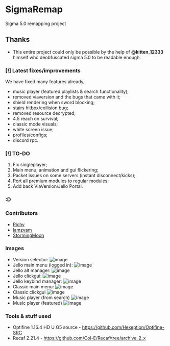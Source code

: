 # SigmaRemap
Sigma 5.0 remapping project

## Thanks
- This entire project could only be possible by the help of **@kitten_12333** himself who deobfuscated sigma 5.0 to be readable enough.


### [!] Latest fixes/improvements
We have fixed many features already,
- music player (featured playlists & search functionality);
- removed viaversion and the bugs that came with it;
- shield rendering when sword blocking;
- stairs hitbox/collision bug;
- removed resource decrypted;
- 4.5 reach on survival;
- classic mode visuals;
- white screen issue;
- profiles/configs;
- discord rpc. 

### [!] TO-DO
1. Fix singleplayer;
2. Main menu, animation and gui flickering;
3. Packet issues on some servers (instant disconnect/kicks);
4. Port all premium modules to regular modules;
5. Add back ViaVersion/Jello Portal.

### :D

### Contributors
- [Richy](https://github.com/richylotl)
- [lamzvam](https://github.com/lamzvam)
- [StormingMoon](https://github.com/StormingMoon)

### Images
- Version selector: ![image](https://i.imgur.com/01L5QsL.png)
- Jello main menu (logged in): ![image](https://i.imgur.com/TOeXVQh.png)
- Jello alt manager: ![image](https://i.imgur.com/JEjAWJR.png)
- Jello clickgui: ![image](https://i.imgur.com/RienCN2.png)
- Jello keybind manager: ![image](https://i.imgur.com/OiP3kOI.png)
- Classic main menu: ![image](https://i.imgur.com/ULN2w5e.png)
- Classic clickgui ![image](https://i.imgur.com/bbv0LP0.png)
- Music player (from search) ![image](https://i.imgur.com/CJKMeUB.png)
- Music player (featured) ![image](https://i.imgur.com/bLpaVd1.png)

### Tools & stuff used
- Optifine 1.16.4 HD U G5 source - https://github.com/Hexeption/Optifine-SRC
- Recaf 2.21.4 - https://github.com/Col-E/Recaf/tree/archive_2_x
